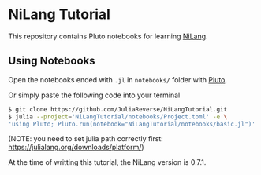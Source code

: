 # NiLang Tutorial

This repository contains Pluto notebooks for learning [NiLang](https://github.com/GiggleLiu/NiLang.jl).

## Using Notebooks
Open the notebooks ended with `.jl` in `notebooks/` folder with [Pluto](https://github.com/fonsp/Pluto.jl).

Or simply paste the following code into your terminal
```bash
$ git clone https://github.com/JuliaReverse/NiLangTutorial.git
$ julia --project='NiLangTutorial/notebooks/Project.toml' -e \
'using Pluto; Pluto.run(notebook="NiLangTutorial/notebooks/basic.jl")'
```
(NOTE: you need to set julia path correctly first: https://julialang.org/downloads/platform/)

At the time of writting this tutorial, the NiLang version is 0.7.1.

